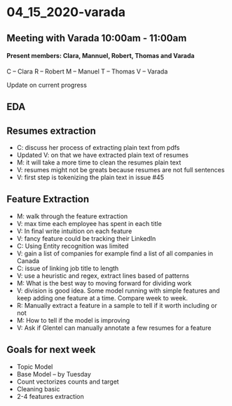 04\_15\_2020-varada
================

## Meeting with Varada 10:00am - 11:00am

#### Present members: Clara, Mannuel, Robert, Thomas and Varada

C – Clara
R – Robert
M – Manuel 
T – Thomas 
V – Varada 

Update on current progress 

## EDA

## Resumes extraction

- C: discuss her process of extracting plain text from pdfs
- Updated V: on that we have extracted plain text of resumes
-	M: it will take a more time to clean the resumes plain text
-	V: resumes might not be greats because resumes are not full sentences 
-	V: first step is tokenizing the plain text in issue #45


## Feature Extraction

-	M: walk through the feature extraction 
-	V: max time each employee has spent in each title 
-	V: In final write intuition on each feature
-	V: fancy feature could be tracking their LinkedIn
-	C: Using Entity recognition was limited
-	V: gain a list of companies for example find a list of all companies in Canada 
-	C: issue of linking job title to length
-	V: use a heuristic and regex, extract lines based of patterns
-	M: What is the best way to moving forward for dividing work
-	V: division is good idea. Some model running with simple features and keep adding one feature at a time. Compare week to week. 
-	R: Manually extract a feature in a sample to tell if it worth including or not
-	M: How to tell if the model is improving 
-	V: Ask if Glentel can manually annotate a few resumes for a feature

## Goals for next week

- Topic Model
-	Base Model – by Tuesday
- Count vectorizes counts and target
-	Cleaning basic 
-	2-4 features extraction

